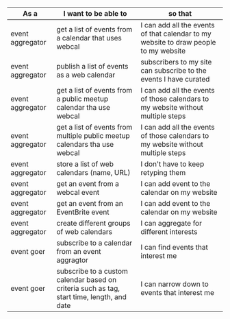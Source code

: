 |As a|I want to be able to|so that|
|----|-----|----|
|event aggregator|get a list of events from a calendar that uses webcal|I can add all the events of that calendar to my website to draw people to my website|
|event aggregator|publish a list of events as a web calendar|subscribers to my site can subscribe to the events I have curated|
|event aggregator|get a list of events from a public meetup calendar tha use webcal|I can add all the events of those calendars to my website without multiple steps|
|event aggregator|get a list of events from multiple public meetup calendars tha use webcal|I can add all the events of those calendars to my website without multiple steps|
|event aggregator|store a list of web calendars (name, URL) |I don't have to keep retyping them|
|event aggregator|get an event from a webcal event|I can add  event to the calendar on my website|
|event aggregator|get an event from an EventBrite event|I can add  event to the calendar on my website|
|event aggregator|create different groups of web calendars|I can aggregate for different interests|
|event goer|subscribe to a calendar from an event aggragtor|I can find events that interest me|
|event goer|subscribe to a custom calendar based on criteria such as tag, start time, length, and date|I can narrow down to events that interest me|


